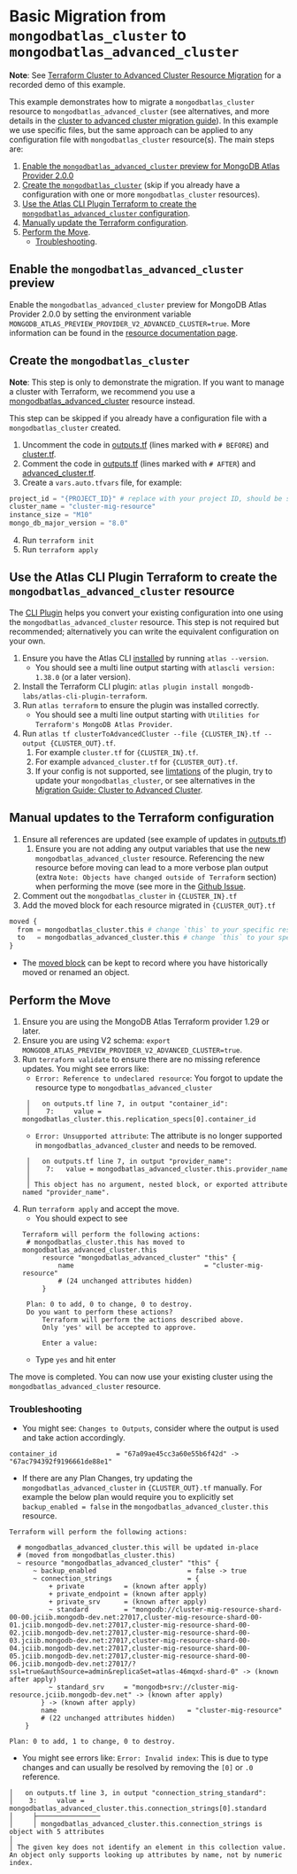 # Basic Migration from `mongodbatlas_cluster` to `mongodbatlas_advanced_cluster`

**Note**: See [Terraform Cluster to Advanced Cluster Resource Migration](https://www.youtube.com/watch?v=WiYok6_JfI8) for a recorded demo of this example.


This example demonstrates how to migrate a `mongodbatlas_cluster` resource to `mongodbatlas_advanced_cluster` (see alternatives, and more details in the [cluster to advanced cluster migration guide](https://registry.terraform.io/providers/mongodb/mongodbatlas/latest/docs/guides/cluster-to-advanced-cluster-migration-guide)).
In this example we use specific files, but the same approach can be applied to any configuration file with `mongodbatlas_cluster` resource(s).
The main steps are:

1. [Enable the `mongodbatlas_advanced_cluster` preview for MongoDB Atlas Provider 2.0.0](#enable-the-mongodbatlas_advanced_cluster-preview)
2. [Create the `mongodbatlas_cluster`](#create-the-mongodbatlas_cluster) (skip if you already have a configuration with one or more `mongodbatlas_cluster` resources).
3. [Use the Atlas CLI Plugin Terraform to create the `mongodbatlas_advanced_cluster` configuration](#use-the-atlas-cli-plugin-terraform-to-create-the-mongodbatlas_advanced_cluster-resource).
4. [Manually update the Terraform configuration](#manual-updates-to-the-terraform-configuration).
5. [Perform the Move](#perform-the-move).
   - [Troubleshooting](#troubleshooting).

## Enable the `mongodbatlas_advanced_cluster` preview

Enable the `mongodbatlas_advanced_cluster` preview for MongoDB Atlas Provider 2.0.0 by setting the environment variable `MONGODB_ATLAS_PREVIEW_PROVIDER_V2_ADVANCED_CLUSTER=true`. More information can be found in the [resource documentation page](../resources/advanced_cluster%2520%2528preview%2520provider%25202.0.0%2529).

## Create the `mongodbatlas_cluster`

**Note**: This step is only to demonstrate the migration. If you want to manage a cluster with Terraform, we recommend you use a [mongodbatlas_advanced_cluster](https://registry.terraform.io/providers/mongodb/mongodbatlas/latest/docs/resources/advanced_cluster%2520%2528preview%2520provider%25202.0.0%2529) resource instead.

This step can be skipped if you already have a configuration file with a `mongodbatlas_cluster` created.

1. Uncomment the code in [outputs.tf](outputs.tf) (lines marked with `# BEFORE`) and [cluster.tf](cluster.tf).
2. Comment the code in [outputs.tf](outputs.tf) (lines marked with `# AFTER`) and [advanced_cluster.tf](advanced_cluster.tf).
3. Create a `vars.auto.tfvars` file, for example:
```terraform
project_id = "{PROJECT_ID}" # replace with your project ID, should be similar to 664619d870c247237f4b86a6
cluster_name = "cluster-mig-resource"
instance_size = "M10"
mongo_db_major_version = "8.0"
```
4. Run `terraform init`
5. Run `terraform apply`

## Use the Atlas CLI Plugin Terraform to create the `mongodbatlas_advanced_cluster` resource

The [CLI Plugin](https://github.com/mongodb-labs/atlas-cli-plugin-terraform) helps you convert your existing configuration into one using the `mongodbatlas_advanced_cluster` resource. This step is not required but recommended; alternatively you can write the equivalent configuration on your own.
1. Ensure you have the Atlas CLI [installed](https://www.mongodb.com/docs/atlas/cli/current/install-atlas-cli/) by running `atlas --version`.
   - You should see a multi line output starting with `atlascli version: 1.38.0` (or a later version).
2. Install the Terraform CLI plugin: `atlas plugin install mongodb-labs/atlas-cli-plugin-terraform`.
3. Run `atlas terraform` to ensure the plugin was installed correctly.
   - You should see a multi line output starting with `Utilities for Terraform's MongoDB Atlas Provider`.
4. Run `atlas tf clusterToAdvancedCluster --file {CLUSTER_IN}.tf --output {CLUSTER_OUT}.tf`.
   1. For example `cluster.tf` for `{CLUSTER_IN}.tf`.
   2. For example `advanced_cluster.tf` for `{CLUSTER_OUT}.tf`.
   3. If your config is not supported, see [limtations](https://github.com/mongodb-labs/atlas-cli-plugin-terraform?tab=readme-ov-file#limitations) of the plugin, try to update your `mongodbatlas_cluster`, or see alternatives in the [Migration Guide: Cluster to Advanced Cluster](https://registry.terraform.io/providers/mongodb/mongodbatlas/latest/docs/guides/cluster-to-advanced-cluster-migration-guide).

## Manual updates to the Terraform configuration

1. Ensure all references are updated (see example of updates in [outputs.tf](outputs.tf))
   1. Ensure you are not adding any output variables that use the new `mongodbatlas_advanced_cluster` resource. Referencing the new resource before moving can lead to a more verbose plan output (extra `Note: Objects have changed outside of Terraform` section) when performing the move (see more in the [Github Issue](https://github.com/hashicorp/terraform/issues/36796).
2. Comment out the `mongodbatlas_cluster` in `{CLUSTER_IN}.tf`
3. Add the moved block for each resource migrated in `{CLUSTER_OUT}.tf`
```terraform
moved {
  from = mongodbatlas_cluster.this # change `this` to your specific resource identifier
  to   = mongodbatlas_advanced_cluster.this # change `this` to your specific resource identifier
}
```
- The [moved block](https://developer.hashicorp.com/terraform/language/modules/develop/refactoring#moved-block-syntax) can be kept to record where you have historically moved or renamed an object.

## Perform the Move

1. Ensure you are using the MongoDB Atlas Terraform provider 1.29 or later.
2. Ensure you are using V2 schema: `export MONGODB_ATLAS_PREVIEW_PROVIDER_V2_ADVANCED_CLUSTER=true`.
3. Run `terraform validate` to ensure there are no missing reference updates. You might see errors like:
   - `Error: Reference to undeclared resource`: You forgot to update the resource type to `mongodbatlas_advanced_cluster`
   ```text
    │   on outputs.tf line 7, in output "container_id":
    │    7:     value = mongodbatlas_cluster.this.replication_specs[0].container_id
   ```
   - `Error: Unsupported attribute`:  The attribute is no longer supported in `mongodbatlas_advanced_cluster` and needs to be removed.
   ```text
    │   on outputs.tf line 7, in output "provider_name":
    │    7:   value = mongodbatlas_advanced_cluster.this.provider_name
    │ 
    │ This object has no argument, nested block, or exported attribute named "provider_name".
   ```
4. Run `terraform apply` and accept the move.
   - You should expect to see
   ```text
   Terraform will perform the following actions:
    # mongodbatlas_cluster.this has moved to mongodbatlas_advanced_cluster.this
        resource "mongodbatlas_advanced_cluster" "this" {
            name                                 = "cluster-mig-resource"
            # (24 unchanged attributes hidden)
        }

    Plan: 0 to add, 0 to change, 0 to destroy.
    Do you want to perform these actions?
        Terraform will perform the actions described above.
        Only 'yes' will be accepted to approve.

        Enter a value:
   ```
   - Type `yes` and hit enter

The move is completed. You can now use your existing cluster using the `mongodbatlas_advanced_cluster` resource.

### Troubleshooting

- You might see: `Changes to Outputs`, consider where the output is used and take action accordingly.
```text
container_id               = "67a09ae45cc3a60e55b6f42d" -> "67ac794392f9196661de88e1"
```
- If there are any Plan Changes, try updating the `mongodbatlas_advanced_cluster` in `{CLUSTER_OUT}.tf` manually. For example the below plan would require you to explicitly set `backup_enabled = false` in the `mongodbatlas_advanced_cluster.this` resource.
```text
Terraform will perform the following actions:

  # mongodbatlas_advanced_cluster.this will be updated in-place
  # (moved from mongodbatlas_cluster.this)
  ~ resource "mongodbatlas_advanced_cluster" "this" {
      ~ backup_enabled                       = false -> true
      ~ connection_strings                   = {
          + private          = (known after apply)
          + private_endpoint = (known after apply)
          + private_srv      = (known after apply)
          ~ standard         = "mongodb://cluster-mig-resource-shard-00-00.jciib.mongodb-dev.net:27017,cluster-mig-resource-shard-00-01.jciib.mongodb-dev.net:27017,cluster-mig-resource-shard-00-02.jciib.mongodb-dev.net:27017,cluster-mig-resource-shard-00-03.jciib.mongodb-dev.net:27017,cluster-mig-resource-shard-00-04.jciib.mongodb-dev.net:27017,cluster-mig-resource-shard-00-05.jciib.mongodb-dev.net:27017,cluster-mig-resource-shard-00-06.jciib.mongodb-dev.net:27017/?ssl=true&authSource=admin&replicaSet=atlas-46mqxd-shard-0" -> (known after apply)
          ~ standard_srv     = "mongodb+srv://cluster-mig-resource.jciib.mongodb-dev.net" -> (known after apply)
        } -> (known after apply)
        name                                 = "cluster-mig-resource"
        # (22 unchanged attributes hidden)
    }

Plan: 0 to add, 1 to change, 0 to destroy.
```
- You might see errors like: `Error: Invalid index`: This is due to type changes and can usually be resolved by removing the `[0]` or `.0` reference.
```text
│   on outputs.tf line 3, in output "connection_string_standard":
│    3:     value = mongodbatlas_advanced_cluster.this.connection_strings[0].standard
│     ├────────────────
│     │ mongodbatlas_advanced_cluster.this.connection_strings is object with 5 attributes
│
│ The given key does not identify an element in this collection value. An object only supports looking up attributes by name, not by numeric index.
```
